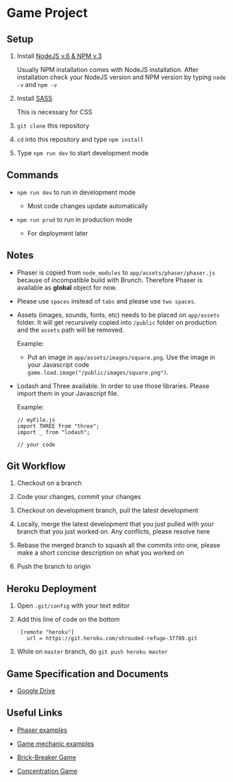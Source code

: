 # Game Project

## Setup

1. Install [NodeJS v.6 & NPM v.3](https://nodejs.org/en/)

   Usually NPM installation comes with NodeJS installation. After installation check your NodeJS version and NPM version by typing `node -v` and `npm -v`

3. Install [SASS](http://sass-lang.com/)

   This is necessary for CSS

4. `git clone` this repository 

5. `cd` into this repository and type `npm install`

6. Type `npm run dev` to start development mode

## Commands

* `npm run dev` to run in development mode

  * Most code changes update automatically

* `npm run prod` to run in production mode

  * For deployment later

## Notes

* Phaser is copied from `node_modules` to `app/assets/phaser/phaser.js` because of incompatible build with Brunch. Therefore Phaser is available as __global__ object for now.

* Please use `spaces` instead of `tabs` and please use `two spaces`.

* Assets (images, sounds, fonts, etc) needs to be placed on `app/assets` folder. It will get recursively copied into `/public` folder on production and the `assets` path will be removed.

  Example:
  
  * Put an image in `app/assets/images/square.png`. Use the image in your Javascript code `game.load.image("/public/images/square.png")`.

* Lodash and Three available. In order to use those libraries. Please import them in your Javascript file.

  Example:

  ```
  // myFile.js
  import THREE from "three";
  import _ from "lodash";

  // your code
  ```

## Git Workflow

1. Checkout on a branch

2. Code your changes, commit your changes

3. Checkout on development branch, pull the latest development

4. Locally, merge the latest development that you just pulled with your branch that you just worked on. Any conflicts, please resolve here

5. Rebase the merged branch to squash all the commits into one, please make a short concise description on what you worked on

5. Push the branch to origin

## Heroku Deployment

1. Open `.git/config` with your text editor

2. Add this line of code on the bottom

   ```
    [remote "heroku"]
      url = https://git.heroku.com/shrouded-refuge-37789.git
   ```
3. While on `master` branch, do `git push heroku master`

## Game Specification and Documents

* [Google Drive](https://drive.google.com/open?id=0B24JiL-7j6eeLXZHMmRWWVNKczg)

## Useful Links

* [Phaser examples](http://phaser.io/examples)

* [Game mechanic examples](http://gamemechanicexplorer.com/)

* [Brick-Breaker Game](https://github.com/christiansakai/brick_breaker)

* [Concentration Game](https://github.com/christiansakai/concentration)


